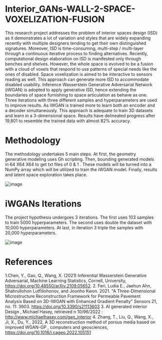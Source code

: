 # Interior_GANs-WALL-2-SPACE-VOXELIZATION-FUSION

This research project addresses the problem of interior spaces design (ISD) as it demonstrates a lot of variation and styles that are widely expanding recently with multiple designers tending to get their own distinguished signatures. Moreover, ISD is time-consuming, multi-step / multi-layer through a continuous iterative process to finding alternatives. Recently, computational design elaboration on ISD is manifested only through benches and shelves. However, the whole space is evolved to be a fusion with a cloud of voxels that respond to use patterns of special needs like the ones of disabled. Space voxelization is aimed to be interactive to sensors reading as well. This approach can generate more ISD to accommodate disabled usability. Inference Wasserstein Generative Adversarial Network (iWGAN) is adopted to apply generative ISD, hence extending the boundaries of space furnishing to space articulation as behave as one. Three iterations with three different samples and hyperparameters are used to improve results. As iWGAN is trained more to learn both an encoder and a decoder simultaneously. This approach is adequate to train 3D datasets and learn in a 3-dimensional space. Results have delineated progress after 19,801 to resemble the trained data with almost 82% accuracy.   

# Methodology
The methodology undertakes 5 main steps. At first, the geometry generative modeling uses Gh scripting. Then, bounding generated models in 64 X64 X64 to get txt files of 0 & 1 . These models will be turned into a NumPy array which will be utilized to train the iWGAN model. Finally, results and latent space exploration takes place. 

![image](https://user-images.githubusercontent.com/108461498/182040786-40c28e17-d614-4124-a013-f17ee7990d45.png)

# iWGANs Iterations
The project hypothesis undergoes 3 iterations. The first uses 103 samples to train 5000 hyperparameters. The second uses double the dataset with 10,000 hyperparameters. At last, in iteration 3 triple the samples with 20,000 hyperparameters.


![image](https://user-images.githubusercontent.com/108461498/182040959-1d53e6c5-dc05-4491-a2a0-b81087ae0e1e.png)


# References
1.Chen, Y., Gao, Q., Wang, X. (2021) Inferential Wasserstein Generative Adversarial, Machine Learning Statistics, Cornell, University, https://doi.org/10.48550/arXiv.2109.05652.
2. Feri, Ludia E., Jaehun Ahn, Shahrullohon Lutfillohonov, and Joonho Kwon. 2021. "A Three-Dimensional Microstructure Reconstruction Framework for Permeable Pavement Analysis Based on 3D-IWGAN with Enhanced Gradient Penalty" Sensors 21, no. 11: 3603. https://doi.org/10.3390/s21113603
3. AI generated interior Design , Michael Hasey, retrieved n 10/96/2022 : http://www.michaelhasey.com/gan_interior
4. Zhang, T., Liu, Q., Wang, X., Ji, X., Du, Y., 2022, A 3D reconstruction method of porous media based on improved WGAN-GP
, computers and geosciences, https://doi.org/10.1016/j.cageo.2022.105151
